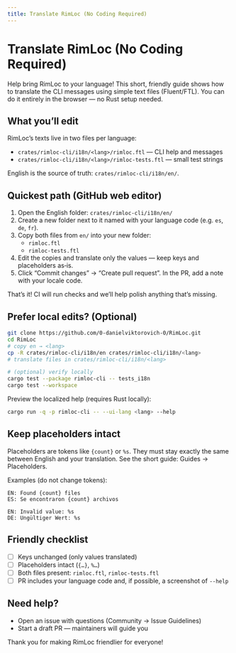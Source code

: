 ```yaml
---
title: Translate RimLoc (No Coding Required)
---
```


# Translate RimLoc (No Coding Required)

Help bring RimLoc to your language! This short, friendly guide shows how to translate the CLI messages using simple text files (Fluent/FTL). You can do it entirely in the browser — no Rust setup needed.

## What you’ll edit

RimLoc’s texts live in two files per language:

- `crates/rimloc-cli/i18n/<lang>/rimloc.ftl` — CLI help and messages
- `crates/rimloc-cli/i18n/<lang>/rimloc-tests.ftl` — small test strings

English is the source of truth: `crates/rimloc-cli/i18n/en/`.

## Quickest path (GitHub web editor)

1) Open the English folder: `crates/rimloc-cli/i18n/en/`
2) Create a new folder next to it named with your language code (e.g. `es`, `de`, `fr`).
3) Copy both files from `en/` into your new folder:
   - `rimloc.ftl`
   - `rimloc-tests.ftl`
4) Edit the copies and translate only the values — keep keys and placeholders as‑is.
5) Click “Commit changes” → “Create pull request”. In the PR, add a note with your locale code.

That’s it! CI will run checks and we’ll help polish anything that’s missing.

## Prefer local edits? (Optional)

```bash
git clone https://github.com/0-danielviktorovich-0/RimLoc.git
cd RimLoc
# copy en → <lang>
cp -R crates/rimloc-cli/i18n/en crates/rimloc-cli/i18n/<lang>
# translate files in crates/rimloc-cli/i18n/<lang>

# (optional) verify locally
cargo test --package rimloc-cli -- tests_i18n
cargo test --workspace
```

Preview the localized help (requires Rust locally):

```bash
cargo run -q -p rimloc-cli -- --ui-lang <lang> --help
```

## Keep placeholders intact

Placeholders are tokens like `{count}` or `%s`. They must stay exactly the same between English and your translation. See the short guide: Guides → Placeholders.

Examples (do not change tokens):

```
EN: Found {count} files
ES: Se encontraron {count} archivos

EN: Invalid value: %s
DE: Ungültiger Wert: %s
```

## Friendly checklist

- [ ] Keys unchanged (only values translated)
- [ ] Placeholders intact (`{…}`, `%…`)
- [ ] Both files present: `rimloc.ftl`, `rimloc-tests.ftl`
- [ ] PR includes your language code and, if possible, a screenshot of `--help`

## Need help?

- Open an issue with questions (Community → Issue Guidelines)
- Start a draft PR — maintainers will guide you

Thank you for making RimLoc friendlier for everyone!

